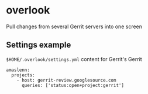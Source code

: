 # overlook
Pull changes from several Gerrit servers into one screen

## Settings example
`$HOME/.overlook/settings.yml` content for Gerrit's Gerrit
```
amaslenn:
  projects:
    - host: gerrit-review.googlesource.com
      queries: ['status:open+project:gerrit']
```
